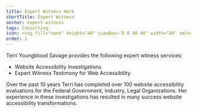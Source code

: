 ```yaml
---
title: Expert Witness Work
shortTitle: Expert Witness
anchor: expert-witness
tags: Consulting
icon: <svg fill="none" height="40" viewBox="0 0 40 40" width="40" xmlns="http://www.w3.org/2000/svg"><circle cx="20" cy="20" fill="#162ade" r="20"/><g fill="#fff"><path d="m18.48 23.05a4.58 4.58 0 1 1 4.57-4.57 4.58 4.58 0 0 1 -4.57 4.57zm8.92 3.27-4.11-4.11a6.1 6.1 0 1 0 -1.08 1.08l4.11 4.11a.76.76 0 0 0 1.08-1.08z"/><path d="m20.22 16.41-2.51 2.52-1-1a.76.76 0 0 0 -1.08 0 .78.78 0 0 0 0 1.08l1.53 1.52a.74.74 0 0 0 1.07 0l3.05-3.05a.76.76 0 0 0 0-1.08.78.78 0 0 0 -1.08 0z"/></g></svg>
order: 1
---
```


Terri Youngblood Savage provides the following expert witness services:

- Website Accessibility Investigations
- Expert Witness Testimony for Web Accessibility

Over the past 10 years Terri has completed over 100 website accessibility evaluations for the Federal Government, Industry, Legal Organizations. Her experience in these investigations has resulted in many success website accessibility transformations.
